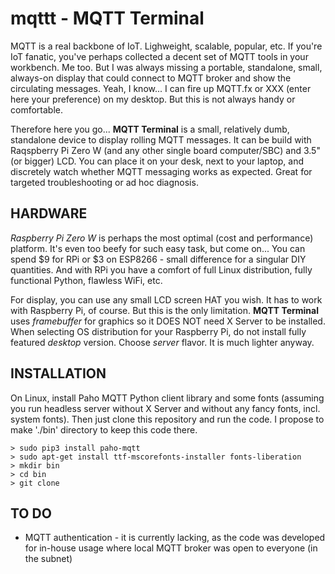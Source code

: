# mqttt - MQTT Terminal

MQTT is a real backbone of IoT. Lighweight, scalable, popular, etc. If you're IoT fanatic, you've perhaps collected a decent set of MQTT tools in your workbench. Me too. But I was always missing a portable, standalone, small, always-on display that could connect to MQTT broker and show the circulating messages. Yeah, I know... I can fire up MQTT.fx or XXX (enter here your preference) on my desktop. But this is not always handy or comfortable.

Therefore here you go... **MQTT Terminal** is a small, relatively dumb, standalone device to display rolling MQTT messages. It can be build with Raqspberry Pi Zero W (and any other single board computer/SBC) and 3.5" (or bigger) LCD. You can place it on your desk, next to your laptop, and discretely watch whether MQTT messaging works as expected. Great for targeted troubleshooting or ad hoc diagnosis.

## HARDWARE
*Raspberry Pi Zero W* is perhaps the most optimal (cost and performance) platform. It's even too beefy for such easy task, but come on... You can spend $9 for RPi or $3 on ESP8266 - small difference for a singular DIY quantities. And with RPi you have a comfort of full Linux distribution, fully functional Python, flawless WiFi, etc. 

For display, you can use any small LCD screen HAT you wish. It has to work with Raspberry Pi, of course. But this is the only limitation. **MQTT Terminal** uses *framebuffer* for graphics so it DOES NOT need X Server to be installed. When selecting OS distribution for your Raspberry Pi, do not install fully featured *desktop* version. Choose *server* flavor. It is much lighter anyway.

## INSTALLATION
On Linux, install Paho MQTT Python client library and some fonts (assuming you run headless server without X Server and without any fancy fonts, incl. system fonts). Then just clone this repository and run the code. I propose to make './bin' directory to keep this code there.
```
> sudo pip3 install paho-mqtt
> sudo apt-get install ttf-mscorefonts-installer fonts-liberation
> mkdir bin
> cd bin
> git clone 
```

## TO DO
- MQTT authentication - it is currently lacking, as the code was developed for in-house usage where local MQTT broker was open to everyone (in the subnet)
